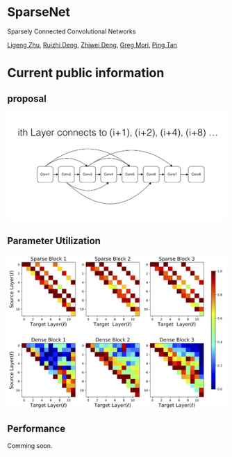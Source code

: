 # SparseNet
Sparsely Connected Convolutional Networks

[Ligeng Zhu](https://lzhu.me), [Ruizhi Deng](www.sfu.ca/~ruizhid/), [Zhiwei Deng](http://www.sfu.ca/~zhiweid/), [Greg Mori](http://www.cs.sfu.ca/~mori/), [Ping Tan](https://www.cs.sfu.ca/~pingtan/)

# Current public information
## proposal
![](images/demo1.png)

## Parameter Utilization
![](images/cropped_two-weights-int.jpg)

## Performance

Comming soon.
